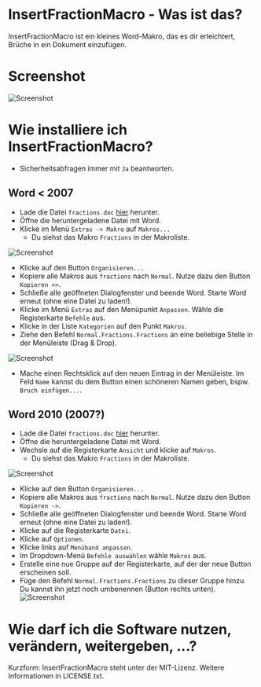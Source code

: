 # InsertFractionMacro - Was ist das?

InsertFractionMacro ist ein kleines Word-Makro, das es dir erleichtert, Brüche in ein Dokument einzufügen.

# Screenshot

![Screenshot](https://content.wuala.com/contents/n103/githubdl/InsertFractionMacro/0_form.png?key=2ELpgYeo4UWK)

# Wie installiere ich InsertFractionMacro?

* Sicherheitsabfragen immer mit `Ja` beantworten.

## Word < 2007
* Lade die Datei `fractions.doc` [hier](https://content.wuala.com/contents/n103/githubdl/InsertFractionMacro/InsertFractionsMacro.zip?key=2ELpgYeo4UWK&dl=1) herunter.
* Öffne die heruntergeladene Datei mit Word.
* Klicke im Menü `Extras -> Makro` auf `Makros...`
	* Du siehst das Makro `Fractions` in der Makroliste.

![Screenshot](https://content.wuala.com/contents/n103/githubdl/InsertFractionMacro/1_2000-1.png?key=2ELpgYeo4UWK)

* Klicke auf den Button `Organisieren...`
* Kopiere alle Makros aus `fractions` nach `Normal`. Nutze dazu den Button `Kopieren >>`.
* Schließe alle geöffneten Dialogfenster und beende Word. Starte Word erneut (ohne eine Datei zu laden!).
* Klicke im Menü `Extras` auf den Menüpunkt `Anpassen`. Wähle die Registerkarte `Befehle` aus.
* Klicke in der Liste `Kategorien` auf den Punkt `Makros`.
* Ziehe den Befehl `Normal.Fractions.Fractions` an eine beliebige Stelle in der Menüleiste (Drag & Drop).

![Screenshot](https://content.wuala.com/contents/n103/githubdl/InsertFractionMacro/2_2000-2.png?key=2ELpgYeo4UWK)

* Mache einen Rechtsklick auf den neuen Eintrag in der Menüleiste. Im Feld `Name` kannst du dem Button einen schöneren Namen geben, bspw. `Bruch einfügen...`.

## Word 2010 (2007?)
* Lade die Datei `fractions.doc` [hier](hhttps://content.wuala.com/contents/n103/githubdl/InsertFractionMacro/InsertFractionsMacro.zip?key=2ELpgYeo4UWK&dl=1) herunter.
* Öffne die heruntergeladene Datei mit Word.
* Wechsle auf die Registerkarte `Ansicht` und klicke auf `Makros`.
	* Du siehst das Makro `Fractions` in der Makroliste.

![Screenshot](https://content.wuala.com/contents/n103/githubdl/InsertFractionMacro/3_2010-1.png?key=2ELpgYeo4UWK)

* Klicke auf den Button `Organisieren...`
* Kopiere alle Makros aus `fractions` nach `Normal`. Nutze dazu den Button `Kopieren ->`.
* Schließe alle geöffneten Dialogfenster und beende Word. Starte Word erneut (ohne eine Datei zu laden!).
* Klicke auf die Registerkarte `Datei`.
* Klicke auf `Optionen`.
* Klicke links auf `Menüband anpassen`.
* Im Dropdown-Menü `Befehle auswählen` wähle `Makros` aus.
* Erstelle eine nue Gruppe auf der Registerkarte, auf der der neue Button erscheinen soll.
* Füge den Befehl `Normal.Fractions.Fractions` zu dieser Gruppe hinzu. Du kannst ihn jetzt noch umbenennen (Button rechts unten).
![Screenshot](https://content.wuala.com/contents/n103/githubdl/InsertFractionMacro/4_2010-2.png?key=2ELpgYeo4UWK)

# Wie darf ich die Software nutzen, verändern, weitergeben, ...?

Kurzform: InsertFractionMacro steht unter der MIT-Lizenz. Weitere Informationen in LICENSE.txt.
